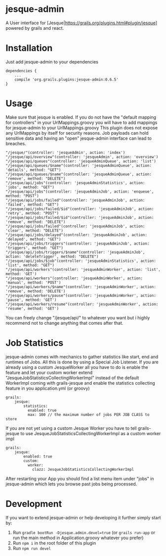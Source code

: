 # jesque-admin

A User interface for [Jesque|https://grails.org/plugins.html#plugin/jesque] powered by grails and react.

# Installation

Just add jesque-admin to your dependencies

```
dependencies {
    ...
    compile 'org.grails.plugins:jesque-admin:0.6.5'
}
```

# Usage

Make sure that jesque is enabled. If you do not have the "default mapping for controllers" in your UrlMappings.groovy you will have to add mappings for jesque-admin to your UrlMappings.groovy
This plugin does not expose any UrlMappings by itself for security reasons. Job payloads can hold sensitive data and having an "open" jesque-admin interface can lead to breaches.

```
"/jesque/"(controller: 'jesqueAdmin', action: 'index')
"/jesque/api/overview"(controller: 'jesqueAdmin', action: 'overview')
"/jesque/api/queues"(controller: 'jesqueAdminQueue', action: 'list')
"/jesque/api/queues/$name"(controller: 'jesqueAdminQueue', action: 'details', method: "GET")
"/jesque/api/queues/$name"(controller: 'jesqueAdminQueue', action: 'remove', method: "DELETE")
"/jesque/api/jobs"(controller: 'jesqueAdminStatistics', action: 'jobs', method: "GET")
"/jesque/api/jobs"(controller: 'jesqueAdminJob', action: 'enqueue', method: "POST")
"/jesque/api/jobs/failed"(controller: 'jesqueAdminJob', action: 'failed', method: "GET")
"/jesque/api/jobs/failed/$id"(controller: 'jesqueAdminJob', action: 'retry', method: "POST")
"/jesque/api/jobs/failed/$id"(controller: 'jesqueAdminJob', action: 'remove', method: "DELETE")
"/jesque/api/jobs/failed"(controller: 'jesqueAdminJob', action: 'clear', method: "DELETE")
"/jesque/api/jobs/delayed"(controller: 'jesqueAdminJob', action: 'delayed', method: "GET")
"/jesque/api/jobs/triggers"(controller: 'jesqueAdminJob', action: 'triggers', method: "GET")
"/jesque/api/jobs/triggers/$name"(controller: 'jesqueAdminJob', action: 'deleteTrigger', method: "DELETE")
"/jesque/api/jobs/$job"(controller: 'jesqueAdminStatistics', action: 'list', method: "GET")
"/jesque/api/workers"(controller: 'jesqueAdminWorker', action: 'list', method: 'GET')
"/jesque/api/workers"(controller: 'jesqueAdminWorker', action: 'manual', method: 'POST')
"/jesque/api/workers/$name"(controller: 'jesqueAdminWorker', action: 'remove', method: 'DELETE')
"/jesque/api/workers/pause"(controller: 'jesqueAdminWorker', action: 'pause', method: 'GET')
"/jesque/api/workers/resume"(controller: 'jesqueAdminWorker', action: 'resume', method: 'GET')
```

You can freely change "/jesque/api/" to whatever you want but i highly recommend not to change anything that comes after that.

# Job Statistics

jesque-admin comes with mechanics to gather statistics like start, end and runtimes of Jobs. All this is done by using a Special Job Listener.
If you are already using a custom JesqueWorker all you have to do is enable the feature and let your custom worker extend "JesqueJobStatisticsCollectingWorkerImpl" instead of the 
default WorkerImpl coming with grails-jesque and enable the statistics collecting feature in you application.yml (or groovy)

```
grails:
    jesque:
        statistics:
          enabled: true
          max: 100 // the maximum number of jobs PER JOB CLASS to store
```

If you are not yet using a custom Jesque Worker you have to tell grails-jesque to use JesqueJobStatisticsCollectingWorkerImpl as a custom worker impl

```
grails:
    jesque:
        enabled: true
        custom:
          worker:
            clazz: JesqueJobStatisticsCollectingWorkerImpl
```

After restarting your App you should find a list menu item under "jobs" in jesque-admin which lets you browse past jobs being processed. 

# Development

If you want to extend jesque-admin or help developing it further simply start by:

1. Run `gradle bootRun -Djesque.admin.devel=true` (or `grails run-app` or run the main method in Application.groovy whatever you prefer)
2. Run `npm i` in the root folder of this plugin
3. Run `npm run devel`
